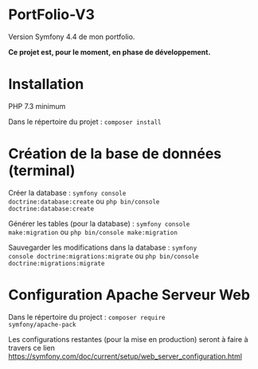 # PortFolio-V3

Version Symfony 4.4 de mon portfolio.

<b>Ce projet est, pour le moment, en phase de développement.</b>

# Installation

PHP 7.3 minimum

Dans le répertoire du projet : 
<code>composer install</code>

# Création de la base de données (terminal)

Créer la database :
<code>symfony console doctrine:database:create</code> ou <code>php bin/console doctrine:database:create</code>


Générer les tables (pour la database) :
<code>symfony console make:migration</code> ou <code>php bin/console make:migration</code>


Sauvegarder les modifications dans la database :
<code>symfony console doctrine:migrations:migrate</code> ou <code>php bin/console doctrine:migrations:migrate</code>


# Configuration Apache Serveur Web

Dans le répertoire du project :
<code>composer require symfony/apache-pack</code>

Les configurations restantes (pour la mise en production) seront à faire à travers ce lien https://symfony.com/doc/current/setup/web_server_configuration.html
